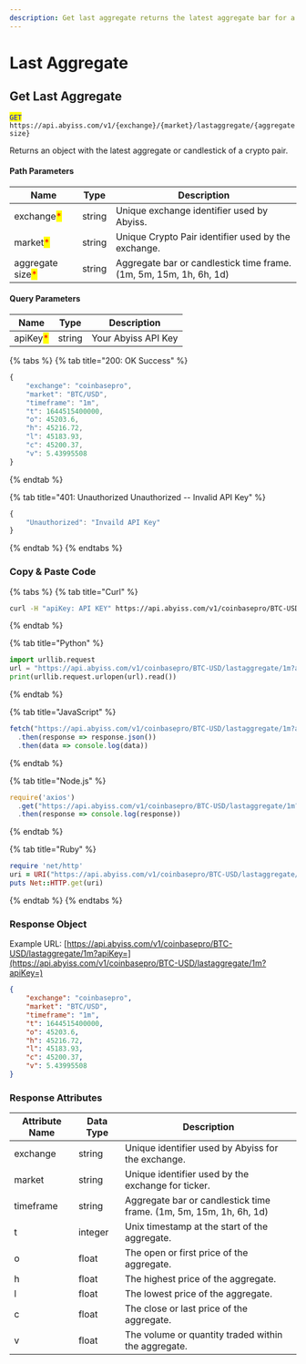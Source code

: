 ```yaml
---
description: Get last aggregate returns the latest aggregate bar for a crypto pair.
---
```


# Last Aggregate

## Get Last Aggregate

<mark style="color:blue;">`GET`</mark> `https://api.abyiss.com/v1/{exchange}/{market}/lastaggregate/{aggregate size}`

Returns an object with the latest aggregate or candlestick of a crypto pair.

#### Path Parameters

| Name                                             | Type   | Description                                                        |
| ------------------------------------------------ | ------ | ------------------------------------------------------------------ |
| exchange<mark style="color:red;">\*</mark>       | string | Unique exchange identifier used by Abyiss.                         |
| market<mark style="color:red;">\*</mark>         | string | Unique Crypto Pair identifier used by the exchange.                |
| aggregate size<mark style="color:red;">\*</mark> | string | Aggregate bar or candlestick time frame. (1m, 5m, 15m, 1h, 6h, 1d) |

#### Query Parameters

| Name                                     | Type   | Description         |
| ---------------------------------------- | ------ | ------------------- |
| apiKey<mark style="color:red;">\*</mark> | string | Your Abyiss API Key |

{% tabs %}
{% tab title="200: OK Success" %}
```javascript
{
    "exchange": "coinbasepro",
    "market": "BTC/USD",
    "timeframe": "1m",
    "t": 1644515400000,
    "o": 45203.6,
    "h": 45216.72,
    "l": 45183.93,
    "c": 45200.37,
    "v": 5.43995508
}
```
{% endtab %}

{% tab title="401: Unauthorized Unauthorized -- Invalid API Key" %}
```javascript
{
    "Unauthorized": "Invaild API Key"
}
```
{% endtab %}
{% endtabs %}

### Copy & Paste Code

{% tabs %}
{% tab title="Curl" %}
```bash
curl -H "apiKey: API KEY" https://api.abyiss.com/v1/coinbasepro/BTC-USD/lastaggregate/1m?apiKey=*
```
{% endtab %}

{% tab title="Python" %}
```python
import urllib.request
url = "https://api.abyiss.com/v1/coinbasepro/BTC-USD/lastaggregate/1m?apiKey=*"
print(urllib.request.urlopen(url).read())
```
{% endtab %}

{% tab title="JavaScript" %}
```javascript
fetch("https://api.abyiss.com/v1/coinbasepro/BTC-USD/lastaggregate/1m?apiKey=*")
  .then(response => response.json())
  .then(data => console.log(data))
```
{% endtab %}

{% tab title="Node.js" %}
```javascript
require('axios')
  .get("https://api.abyiss.com/v1/coinbasepro/BTC-USD/lastaggregate/1m?apiKey=*")
  .then(response => console.log(response))
```
{% endtab %}

{% tab title="Ruby" %}
```ruby
require 'net/http'
uri = URI("https://api.abyiss.com/v1/coinbasepro/BTC-USD/lastaggregate/1m?apiKey=*")
puts Net::HTTP.get(uri)
```
{% endtab %}
{% endtabs %}

### Response Object

Example URL: [https://api.abyiss.com/v1/coinbasepro/BTC-USD/lastaggregate/1m?apiKey=](https://api.abyiss.com/v1/coinbasepro/BTC-USD/lastaggregate/1m?apiKey=)

```json
{
    "exchange": "coinbasepro",
    "market": "BTC/USD",
    "timeframe": "1m",
    "t": 1644515400000,
    "o": 45203.6,
    "h": 45216.72,
    "l": 45183.93,
    "c": 45200.37,
    "v": 5.43995508
}
```

### Response Attributes&#x20;

| Attribute Name | Data Type | Description                                                        |
| -------------- | --------- | ------------------------------------------------------------------ |
| exchange       | string    | Unique identifier used by Abyiss for the exchange.                 |
| market         | string    | Unique identifier used by the exchange for ticker.                 |
| timeframe      | string    | Aggregate bar or candlestick time frame. (1m, 5m, 15m, 1h, 6h, 1d) |
| t              | integer   | Unix timestamp at the start of the aggregate.                      |
| o              | float     | The open or first price of the aggregate.                          |
| h              | float     | The highest price of the aggregate.                                |
| l              | float     | The lowest price of the aggregate.                                 |
| c              | float     | The close or last price of the aggregate.                          |
| v              | float     | The volume or quantity traded within the aggregate.                |
